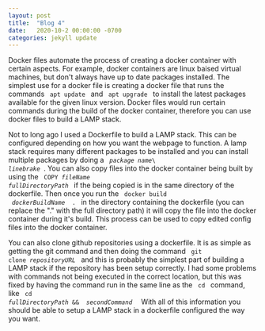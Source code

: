 ```yaml
---
layout: post
title:  "Blog 4"
date:   2020-10-2 00:00:00 -0700
categories: jekyll update
---
```

Docker files automate the process of creating a docker container with certain aspects. For example, docker containers are linux baised virtual machines, but don't always have up to date packages installed. The simplest use for a docker file is creating a docker file that runs the commands <code> apt update </code> and <code> apt upgrade </code> to install the latest packages available for the given linux version. Docker files would run certain commands during the build of the docker container, therefore you can use docker files to build a LAMP stack.

Not to long ago I used a Dockerfile to build a LAMP stack. This can be configured depending on how you want the webpage to function. A lamp stack requires many different packages to be installed and you can install multiple packages by doing a <code> <i>package name</i>\  <i>linebrake</i> </code>. You can also copy files into the docker container being built by using the <code> COPY <i>fileName fullDirectoryPath</i> </code> if the being copied is in the same directory of the dockerfile. Then once you run the <code> docker build <i> dockerBuildName </i> . </code> in the directory containing the dockerfile (you can replace the "." with the full directory path) it will copy the file into the docker container during it's build. This process can be used to copy edited config files into the docker container.

You can also clone github repositories using a dockerfile. It is as simple as getting the git command and then doing the command <code> git clone <i>repositoryURL</i> </code> and this is probably the simplest part of building a LAMP stack if the repository has been setup correctly. I had some problems with commands not being executed in the correct location, but this was fixed by having the command run in the same line as the <code> cd </code> command, like <code> cd <i>fullDirectoryPath</i> && <i> secondCommand </i> </code> With all of this information you should be able to setup a LAMP stack in a dockerfile configured the way you want.
